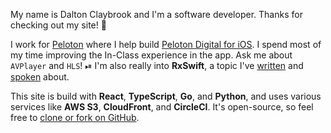 My name is Dalton Claybrook and I'm a software developer. Thanks for checking out my site! 🙂

I work for [Peloton](https://www.onepeloton.com) where I help build [Peloton Digital for iOS](https://itunes.apple.com/us/app/peloton-digital/id792750948?mt=8). I spend most of my time improving the In-Class experience in the app. Ask me about `AVPlayer` and `HLS`! ⏯ I'm also really into **RxSwift**, a topic I've [written](https://medium.com/@daltonclaybrook/rxswift-mvvm-a-little-at-a-time-81ac17dcf285) and [spoken](https://www.prolificinteractive.com/iosoho/#rxswift-in-practice) about.

This site is build with **React**, **TypeScript**, **Go**, and **Python**, and uses various services like **AWS S3**, **CloudFront**, and **CircleCI**. It's open-source, so feel free to [clone or fork on GitHub](https://github.com/daltonclaybrook/dalton-website).
